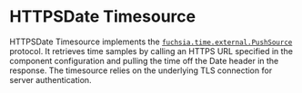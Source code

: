# HTTPSDate Timesource

HTTPSDate Timesource implements the [`fuchsia.time.external.PushSource`][time-fidl] protocol.
It retrieves time samples by calling an HTTPS URL specified in the component configuration and
pulling the time off the Date header in the response. The timesource relies on the underlying
TLS connection for server authentication.

[time-fidl]: /sdk/fidl/fuchsia.time.external

